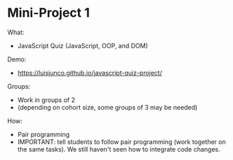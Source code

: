 
# Mini-Project 1


What:
- JavaScript Quiz (JavaScript, OOP, and DOM)

Demo:
- https://luisjunco.github.io/javascript-quiz-project/


Groups:
- Work in groups of 2
- (depending on cohort size, some groups of 3 may be needed)


How:
- Pair programming
- IMPORTANT: tell students to follow pair programming (work together on the same tasks). We still haven't seen how to integrate code changes.

